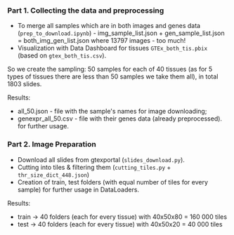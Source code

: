 ### Part 1. Collecting the data and preprocessing

- To merge all samples which are in both images and genes data (`prep_to_download.ipynb`) -
img_sample_list.json + gen_sample_list.json = both_img_gen_list.json 
where 13797 images - too much! 
- Visualization with Data Dashboard for tissues `GTEx_both_tis.pbix` (based on `gtex_both_tis.csv`).

So we create the sampling: 50 samples for each of 40 tissues
(as for 5 types of tissues there are less than 50 samples we take them all), 
 in total 1803 slides.

Results: 
 - all_50.json - file with the sample's names for image downloading;
 - genexpr_all_50.csv - file with their genes data (already preprocessed). 
for further usage.

### Part 2. Image Preparation

- Download all slides from gtexportal (`slides_download.py`).
- Cutting into tiles & filtering them (`cutting_tiles.py` + `thr_size_dict_448.json`)  
- Creation of train, test folders (with equal number of tiles for every sample) 
	for further usage in DataLoaders.

Results: 
 - train -> 40 folders (each for every tissue) with 40x50x80 = 160 000 tiles
 - test -> 40 folders (each for every tissue) with 40x50x20 = 40 000 tiles
